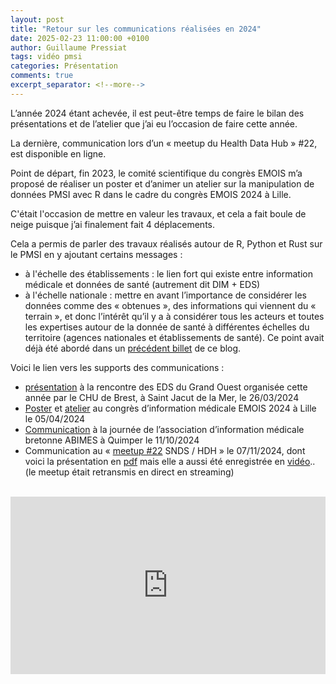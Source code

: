 ```yaml
---
layout: post
title: "Retour sur les communications réalisées en 2024"
date: 2025-02-23 11:00:00 +0100
author: Guillaume Pressiat
tags: vidéo pmsi
categories: Présentation
comments: true
excerpt_separator: <!--more-->
---
```



L’année 2024 étant achevée, il est peut-être temps de faire le bilan des présentations et de l’atelier que j’ai eu l’occasion de faire cette année. 

La dernière, communication lors d’un « meetup du Health Data Hub » #22, est disponible en ligne.

<!--more-->


Point de départ, fin 2023, le comité scientifique du congrès EMOIS m’a proposé de réaliser un poster et d’animer un atelier sur la manipulation de données PMSI avec R dans le cadre du congrès EMOIS 2024 à Lille. 

C'était l'occasion de mettre en valeur les travaux, et cela a fait boule de neige puisque j’ai finalement fait 4 déplacements.
 
Cela a permis de parler des travaux réalisés autour de R, Python et Rust sur le PMSI en y ajoutant certains messages :

- à l'échelle des établissements : le lien fort qui existe entre information médicale et données de santé (autrement dit DIM + EDS)
- à l'échelle nationale : mettre en avant l’importance de considérer les données comme des « obtenues », des informations qui viennent du « terrain », et donc l’intérêt qu’il y a à considérer tous les acteurs et toutes les expertises autour de la donnée de santé à différentes échelles du territoire (agences nationales et établissements de santé). Ce point avait déjà été abordé dans un [précédent billet](https://guillaumepressiat.github.io/blog/2020/10/data-capta) de ce blog.

Voici le lien vers les supports des communications :

- [présentation](https://guillaumepressiat.github.io/saint-jacut-de-la-mer-2024/#0) à la rencontre des EDS du Grand Ouest organisée cette année par le CHU de Brest, à Saint Jacut de la Mer, le 26/03/2024
- [Poster](https://guillaumepressiat.github.io/emois-2024/assets/poster/poster-pmeasyr-etc-unie-A4-v5.3.pdf) et [atelier](https://guillaumepressiat.github.io/emois-2024/#1) au congrès d’information médicale EMOIS 2024 à Lille le 05/04/2024
- [Communication](https://guillaumepressiat.github.io/abimes-2024/#0) à la journée de l’association d’information médicale bretonne ABIMES à Quimper le 11/10/2024
- Communication au « [meetup #22](https://entraide.health-data-hub.fr/t/meetup-22-7-novembre-2024-de-17h30-a-19h30/2602) SNDS / HDH » le 07/11/2024, dont voici la présentation en [pdf](https://guillaumepressiat.github.io/meetup-hdh-22--2024/pmeasyr-pypmsi-2024-11-07-fin.pdf) mais elle a aussi été enregistrée en [vidéo](https://www.youtube.com/watch?v=0H4aM_J__Dk&t=1653s).. (le meetup était retransmis en direct en streaming)


 <style media="screen" type="text/css">
	.container1 {
	    position: relative;
	    width: 100%;
	    height: 0;
	    padding-bottom: 56.25%;
	}
	.video1 {
	    position: absolute;
	    top: 0;
	    left: 0;
	    width: 100%;
	    height: 100%;
	}

</style>

<br>

<div class="container1">
<div id="video_youtube" align="center">
          <iframe id="hdh-22" src="https://www.youtube.com/embed/0H4aM_J__Dk?start=1657" class="video1" allowfullscreen frameborder="0" > </iframe>
</div>
</div>
